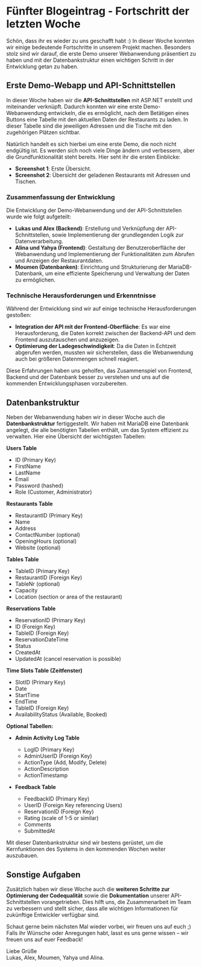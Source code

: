
# Fünfter Blogeintrag - Fortschritt der letzten Woche

Schön, dass ihr es wieder zu uns geschafft habt :) In dieser Woche konnten wir einige bedeutende Fortschritte in unserem Projekt machen. Besonders stolz sind wir darauf, die erste Demo unserer Webanwendung präsentiert zu haben und mit der Datenbankstruktur einen wichtigen Schritt in der Entwicklung getan zu haben.

## Erste Demo-Webapp und API-Schnittstellen

In dieser Woche haben wir die **API-Schnittstellen** mit ASP.NET erstellt und miteinander verknüpft. Dadurch konnten wir eine erste Demo-Webanwendung entwickeln, die es ermöglicht, nach dem Betätigen eines Buttons eine Tabelle mit den aktuellen Daten der Restaurants zu laden. In dieser Tabelle sind die jeweiligen Adressen und die Tische mit den zugehörigen Plätzen sichtbar.

Natürlich handelt es sich hierbei um eine erste Demo, die noch nicht endgültig ist. Es werden sich noch viele Dinge ändern und verbessern, aber die Grundfunktionalität steht bereits. Hier seht ihr die ersten Einblicke:

* **Screenshot 1**: Erste Übersicht.
* **Screenshot 2**: Übersicht der geladenen Restaurants mit Adressen und Tischen.
  
### Zusammenfassung der Entwicklung

Die Entwicklung der Demo-Webanwendung und der API-Schnittstellen wurde wie folgt aufgeteilt:

- **Lukas und Alex (Backend)**: Erstellung und Verknüpfung der API-Schnittstellen, sowie Implementierung der grundlegenden Logik zur Datenverarbeitung.
- **Alina und Yahya (Frontend)**: Gestaltung der Benutzeroberfläche der Webanwendung und Implementierung der Funktionalitäten zum Abrufen und Anzeigen der Restaurantdaten.
- **Moumen (Datenbanken)**: Einrichtung und Strukturierung der MariaDB-Datenbank, um eine effiziente Speicherung und Verwaltung der Daten zu ermöglichen.

### Technische Herausforderungen und Erkenntnisse

Während der Entwicklung sind wir auf einige technische Herausforderungen gestoßen:

- **Integration der API mit der Frontend-Oberfläche**: Es war eine Herausforderung, die Daten korrekt zwischen der Backend-API und dem Frontend auszutauschen und anzuzeigen.
- **Optimierung der Ladegeschwindigkeit**: Da die Daten in Echtzeit abgerufen werden, mussten wir sicherstellen, dass die Webanwendung auch bei größeren Datenmengen schnell reagiert.

Diese Erfahrungen haben uns geholfen, das Zusammenspiel von Frontend, Backend und der Datenbank besser zu verstehen und uns auf die kommenden Entwicklungsphasen vorzubereiten.

## Datenbankstruktur

Neben der Webanwendung haben wir in dieser Woche auch die **Datenbankstruktur** fertiggestellt. Wir haben mit MariaDB eine Datenbank angelegt, die alle benötigten Tabellen enthält, um das System effizient zu verwalten. Hier eine Übersicht der wichtigsten Tabellen:

**Users Table**
- ID (Primary Key)
- FirstName
- LastName
- Email
- Password (hashed)
- Role (Customer, Administrator)

**Restaurants Table**
- RestaurantID (Primary Key)
- Name
- Address
- ContactNumber (optional)
- OpeningHours (optional)
- Website (optional)

**Tables Table**
- TableID (Primary Key)
- RestaurantID (Foreign Key)
- TableNr (optional)
- Capacity
- Location (section or area of the restaurant)

**Reservations Table**
- ReservationID (Primary Key)
- ID (Foreign Key)
- TableID (Foreign Key)
- ReservationDateTime
- Status
- CreatedAt
- UpdatedAt (cancel reservation is possible)

**Time Slots Table (Zeitfenster)**
- SlotID (Primary Key)
- Date
- StartTime
- EndTime
- TableID (Foreign Key)
- AvailabilityStatus (Available, Booked)

**Optional Tabellen:**
- **Admin Activity Log Table**
  - LogID (Primary Key)
  - AdminUserID (Foreign Key)
  - ActionType (Add, Modify, Delete)
  - ActionDescription
  - ActionTimestamp

- **Feedback Table**
  - FeedbackID (Primary Key)
  - UserID (Foreign Key referencing Users)
  - ReservationID (Foreign Key)
  - Rating (scale of 1-5 or similar)
  - Comments
  - SubmittedAt

Mit dieser Datenbankstruktur sind wir bestens gerüstet, um die Kernfunktionen des Systems in den kommenden Wochen weiter auszubauen.

## Sonstige Aufgaben

Zusätzlich haben wir diese Woche auch die **weiteren Schritte zur Optimierung der Codequalität** sowie die **Dokumentation** unserer API-Schnittstellen vorangetrieben. Dies hilft uns, die Zusammenarbeit im Team zu verbessern und stellt sicher, dass alle wichtigen Informationen für zukünftige Entwickler verfügbar sind.

Schaut gerne beim nächsten Mal wieder vorbei, wir freuen uns auf euch ;)  
Falls ihr Wünsche oder Anregungen habt, lasst es uns gerne wissen – wir freuen uns auf euer Feedback!

Liebe Grüße  
Lukas, Alex, Moumen, Yahya und Alina.
